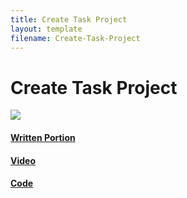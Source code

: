 ```yaml
---
title: Create Task Project
layout: template
filename: Create-Task-Project
--- 
```


# Create Task Project

<img src="https://cdn.discordapp.com/attachments/645054705847762944/955371481037176842/AAWUweWQfE4zatgdOjh6FJGWKqfsGE4MJ20CHriDkCGcAC12HTKCbLntQrt95KOwbDG_j8awVweU3FoNoYv6-ecIzYsOijTWgp4gy4ONO2rD4t2BEOtLvzM8TDRFGqmTHUx_Ba91fLR52AAbSWMDys-ZDSBw1SEYnI05jFbYNWIPaN4ssFSLCABm3Oxk29DhKcUkEUZd_UJGH1C4o_QXqnGE4JzEuX5Gyv2-nzBBc5Xf51E-Pr4q3j4RLmJcsBwEX-keVwToLU8YgxelAyuzbeXs6IKtEMsIfmrGKzJDosJXYfH3XJlRRvIttMg9I4j_SxK9L8WHddAlsOt2SVZELiEmfHY8knkL_BFJ6XjZpF2ksrsz_LnKnddXiLI3wZ9vBSxpfZlv8DaRuGTSOtvBgY9VjlHUgEbEeMas7F7ddxWq-GWCJwCkLXmDkOhJUO524DueAfcRr6X2rKrKBcGwOPR4OCtyzzdgMeGaQswPKC1q5oertIC7PVKg0_VS..png">

#### [Written Portion](https://github.com/kiannp44/n224-pokeman/wiki/G&L-Create-Task-Plan)
#### [Video](https://github.com/kiannp44/n224-pokeman/wiki/G&L-Create-Task-Plan)
#### [Code](https://github.com/kiannp44/n224-pokeman/tree/main/templates/LGcreatetask)

